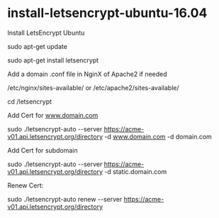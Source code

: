 # install-letsencrypt-ubuntu-16.04
Install LetsEncrypt Ubuntu

sudo apt-get update

sudo apt-get install letsencrypt

Add a domain .conf file in NginX of Apache2 if needed

/etc/nginx/sites-available/ or /etc/apache2/sites-available/

cd /letsencrypt

Add Cert for www.domain.com

sudo ./letsencrypt-auto --server https://acme-v01.api.letsencrypt.org/directory -d www.domain.com -d domain.com

Add Cert for subdomain

sudo ./letsencrypt-auto --server https://acme-v01.api.letsencrypt.org/directory -d static.domain.com

Renew Cert:

sudo ./letsencrypt-auto renew --server https://acme-v01.api.letsencrypt.org/directory
